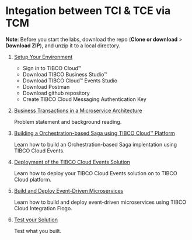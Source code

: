 # Integation between TCI & TCE via TCM

**Note**: Before you start the labs, download the repo (**Clone or download** > **Download ZIP**), and unzip it to a local directory.

1. [Setup Your Environment](doc/000.md)
	* Sign in to TIBCO Cloud™
	* Download TIBCO Business Studio™ 
	* Download TIBCO Cloud™ Events Studio
	* Download Postman
	* Download github repository
	* Create TIBCO Cloud Messaging Authentication Key

2.	[Business Transactions in a Microservice Architecture](doc/001.md)

	Problem statement and background reading.

3. [Building a Orchestration-based Saga using TIBCO Cloud™ Platform](doc/002.md)

	Learn how to build an Orchestration-based Saga implentation using TIBCO Cloud Events.

4. [Deployment of the TIBCO Cloud Events Solution](doc/003.md)

	Learn how to deploy your TIBCO Cloud Events solution on to TIBCO Cloud platform.
	
5. [Build and Deploy Event-Driven Microservices](doc/004.md)

	Learn how to build and deploy event-driven microservices using TIBCO Cloud Integration Flogo.

6. [Test your Solution](doc/005.md)

	Test what you built.
